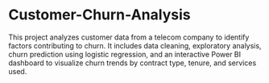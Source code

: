 # Customer-Churn-Analysis
This project analyzes customer data from a telecom company to identify factors contributing to churn. It includes data cleaning, exploratory analysis, churn prediction using logistic regression, and an interactive Power BI dashboard to visualize churn trends by contract type, tenure, and services used.
